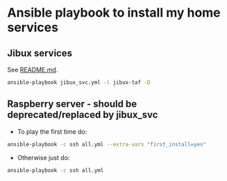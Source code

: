 # Ansible playbook to install my home services

## Jibux services

See [README.md](roles/jibux_svc/README.md).

```bash
ansible-playbook jibux_svc.yml -l jibux-taf -D
```

## Raspberry server - should be deprecated/replaced by jibux_svc

* To play the first time do:

```bash
ansible-playbook -c ssh all.yml --extra-vars "first_install=yes"
```

* Otherwise just do:
```bash
ansible-playbook -c ssh all.yml
```

